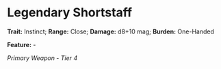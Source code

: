 # Legendary Shortstaff

**Trait:** Instinct; **Range:** Close; **Damage:** d8+10 mag; **Burden:** One-Handed

**Feature:** -

*Primary Weapon - Tier 4*
